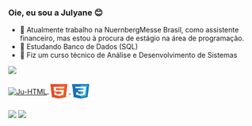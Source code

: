 ### Oie, eu sou a Julyane 😊

- 💼 Atualmente trabalho na NuernbergMesse Brasil, como assistente financeiro, mas estou à procura de estágio na área de programação.
- 🌱 Estudando Banco de Dados (SQL)
- 📙 Fiz um curso técnico de Análise e Desenvolvimento de Sistemas

<div>
  <a href="https://github.com/julyaneHengler">
  <img height="180cm" src="https://github-readme-stats.vercel.app/api?username=julyaneHengler&show_icons=true&theme=radical&include_a11_commits=true&count_private=true"/>
</div>

<div style="display: inline_block"><br>

  <img align="center" alt="Ju-HTML" height="30" width="40" src="https://cdn.jsdelivr.net/gh/devicons/devicon/icons/mysql/mysql-original.svg" />
  <img align="center" alt="Ju-HTML" height="30" width="40" src="https://raw.githubusercontent.com/devicons/devicon/master/icons/html5/html5-original.svg">
  <img align="center" alt="Ju-CSS" height="30" width="40" src="https://raw.githubusercontent.com/devicons/devicon/master/icons/css3/css3-original.svg">

</div>

###

<div> 
    <a href = "mailto:julyane.hengler@outlook.com"><img src="https://img.shields.io/badge/Outlook-0078D4?style=for-the-badge&logo=microsoft-outlook&logoColor=white" target="_blank"></a>
    <a href="https://www.linkedin.com/in/julyane-hengler-2925a3157/" target="_blank"><img src="https://img.shields.io/badge/-LinkedIn-%230077B5?style=for-the-badge&logo=linkedin&logoColor=white" target="_blank"></a> 

</div>
